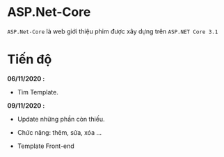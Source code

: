 # ASP.Net-Core
`ASP.Net-Core` là web giới thiệu phim được xây dựng trên `ASP.NET Core 3.1`

# Tiến độ

**06/11/2020 :** 

- Tìm Template.

**09/11/2020 :**

- Update những phần còn thiếu.

- Chức năng: thêm, sửa, xóa ...

- Template Front-end
